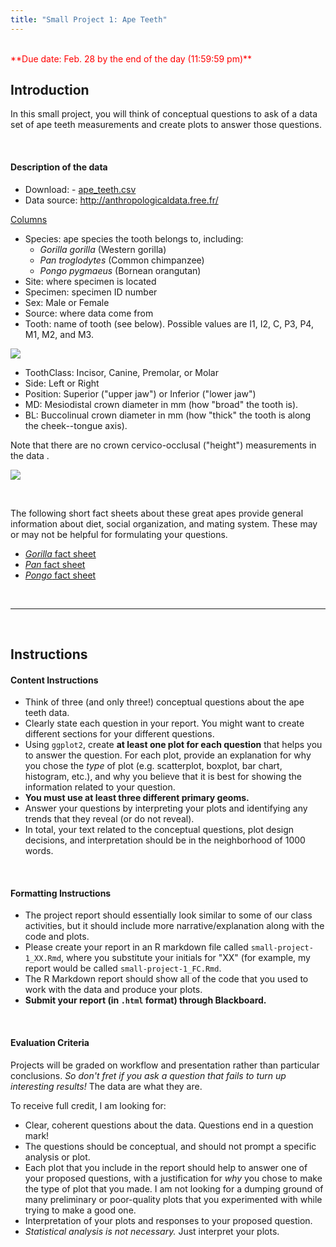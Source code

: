 ```yaml
---
title: "Small Project 1: Ape Teeth"
---
```


<br>
<span style="color:red">**Due date: Feb. 28 by the end of the day (11:59:59 pm)**</span>


## Introduction

In this small project, you will think of conceptual questions to ask of a data set of ape teeth measurements and create plots to answer those questions.

<br>

#### Description of the data

- Download: - [<i class="fas fa-file-csv"></i> ape_teeth.csv](/files/data/ape_teeth.csv)
- Data source: <http://anthropologicaldata.free.fr/>

<u>Columns</u>

- Species: ape species the tooth belongs to, including:
    - _Gorilla gorilla_ (Western gorilla)
    - _Pan troglodytes_ (Common chimpanzee)
    - _Pongo pygmaeus_ (Bornean orangutan)
- Site: where specimen is located
- Specimen: specimen ID number
- Sex: Male or Female
- Source: where data come from
- Tooth: name of tooth (see below). Possible values are I1, I2, C, P3, P4, M1, M2, and M3.

![](/img/teeth_names.png)

- ToothClass: Incisor, Canine, Premolar, or Molar
- Side: Left or Right
- Position: Superior ("upper jaw") or Inferior ("lower jaw")
- MD: Mesiodistal crown diameter in mm (how "broad" the tooth is).
- BL: Buccolinual crown diameter in mm (how "thick" the tooth is along the cheek--tongue axis).

Note that there are no crown cervico-occlusal ("height") measurements in the data <i class="far fa-frown"></i>. 

![](/img/teeth.jpg)

<br>

The following short fact sheets about these great apes provide general information about diet, social organization, and mating system. These may or may not be helpful for formulating your questions.

- [_Gorilla_ fact sheet](http://pin.primate.wisc.edu/factsheets/entry/gorilla)
- [_Pan_ fact sheet](http://pin.primate.wisc.edu/factsheets/entry/chimpanzee)
- [_Pongo_ fact sheet](http://pin.primate.wisc.edu/factsheets/entry/orangutan)

<br>
<hr>
<br>

## Instructions

#### Content Instructions

- Think of three (and only three!) conceptual questions about the ape teeth data.
- Clearly state each question in your report. You might want to create different sections for your different questions.
- Using `ggplot2`, create **at least one plot for each question** that helps you to answer the question. For each plot, provide an explanation for why you chose the _type_ of plot (e.g. scatterplot, boxplot, bar chart, histogram, etc.), and why you believe that it is best for showing the information related to your question. 
- **You must use at least three different primary geoms.**
- Answer your questions by interpreting your plots and identifying any trends that they reveal (or do not reveal).
- In total, your text related to the conceptual questions, plot design decisions, and interpretation should be in the neighborhood of 1000 words.

<br>

#### Formatting Instructions

- The project report should essentially look similar to some of our class activities, but it should include more narrative/explanation along with the code and plots.
- Please create your report in an R markdown file called `small-project-1_XX.Rmd`, where you substitute your initials for "XX" (for example, my report would be called `small-project-1_FC.Rmd`.
- The R Markdown report should show all of the code that you used to work with the data and produce your plots.
- **Submit your report (in `.html` format) through Blackboard.**

<br>

#### Evaluation Criteria

Projects will be graded on workflow and presentation rather than particular conclusions. _So don't fret if you ask a question that fails to turn up interesting results!_ The data are what they are.

To receive full credit, I am looking for:

- Clear, coherent questions about the data. Questions end in a question mark!
- The questions should be conceptual, and should not prompt a specific analysis or plot.
- Each plot that you include in the report should help to answer one of your proposed questions, with a justification for _why_ you chose to make the type of plot that you made. I am not looking for a dumping ground of many preliminary or poor-quality plots that you experimented with while trying to make a good one.
- Interpretation of your plots and responses to your proposed question.
- _Statistical analysis is not necessary._ Just interpret your plots.